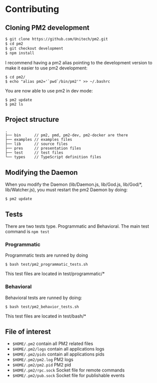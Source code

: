 # Contributing

## Cloning PM2 development

```bash
$ git clone https://github.com/Unitech/pm2.git
$ cd pm2
$ git checkout development
$ npm install
```

I recommend having a pm2 alias pointing to the development version to make it easier to use pm2 development:

```
$ cd pm2/
$ echo "alias pm2='`pwd`/bin/pm2'" >> ~/.bashrc
```

You are now able to use pm2 in dev mode:

```
$ pm2 update
$ pm2 ls
```

## Project structure

```
.
├── bin      // pm2, pmd, pm2-dev, pm2-docker are there
├── examples // examples files
├── lib      // source files
├── pres     // presentation files
├── test     // test files
└── types    // TypeScript definition files
```

## Modifying the Daemon

When you modify the Daemon (lib/Daemon.js, lib/God.js, lib/God/*, lib/Watcher.js), you must restart the pm2 Daemon by doing:

```
$ pm2 update
```

## Tests

There are two tests type. Programmatic and Behavioral.
The main test command is `npm test`

### Programmatic

Programmatic tests are runned by doing

```
$ bash test/pm2_programmatic_tests.sh
```

This test files are located in test/programmatic/*

### Behavioral

Behavioral tests are runned by doing:

```
$ bash test/pm2_behavior_tests.sh
```

This test files are located in test/bash/*

## File of interest

- `$HOME/.pm2` contain all PM2 related files
- `$HOME/.pm2/logs` contain all applications logs
- `$HOME/.pm2/pids` contain all applications pids
- `$HOME/.pm2/pm2.log` PM2 logs
- `$HOME/.pm2/pm2.pid` PM2 pid
- `$HOME/.pm2/rpc.sock` Socket file for remote commands
- `$HOME/.pm2/pub.sock` Socket file for publishable events
